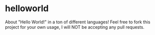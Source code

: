# helloworld
About
"Hello World!" in a ton of different languages! Feel free to fork this project for your own usage, I will NOT be accepting any pull requests.
